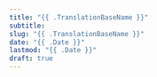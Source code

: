 ```yaml
---
title: "{{ .TranslationBaseName }}"
subtitle: 
slug: "{{ .TranslationBaseName }}"
date: "{{ .Date }}"
lastmod: "{{ .Date }}"
draft: true
---
```

